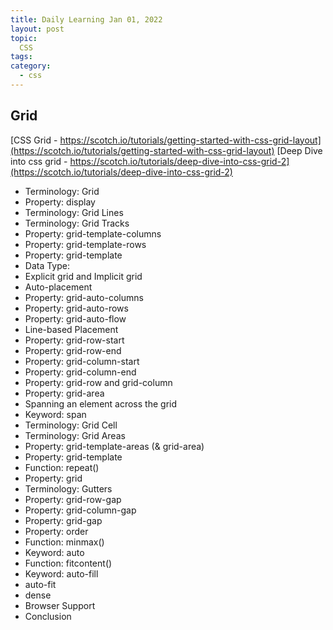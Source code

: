 ```yaml
---
title: Daily Learning Jan 01, 2022
layout: post
topic:
  CSS
tags:
category:
  - css
---
```


## Grid 

[CSS Grid - https://scotch.io/tutorials/getting-started-with-css-grid-layout](https://scotch.io/tutorials/getting-started-with-css-grid-layout)
[Deep Dive into css grid - https://scotch.io/tutorials/deep-dive-into-css-grid-2](https://scotch.io/tutorials/deep-dive-into-css-grid-2)

* Terminology: Grid
* Property: display
* Terminology: Grid Lines
* Terminology: Grid Tracks
* Property: grid-template-columns
* Property: grid-template-rows
* Property: grid-template
* Data Type:
* Explicit grid and Implicit grid
* Auto-placement
* Property: grid-auto-columns
* Property: grid-auto-rows
* Property: grid-auto-flow
* Line-based Placement
* Property: grid-row-start
* Property: grid-row-end
* Property: grid-column-start
* Property: grid-column-end
* Property: grid-row and grid-column
* Property: grid-area
* Spanning an element across the grid
* Keyword: span
* Terminology: Grid Cell
* Terminology: Grid Areas
* Property: grid-template-areas (& grid-area)
* Property: grid-template
* Function: repeat()
* Property: grid
* Terminology: Gutters
* Property: grid-row-gap
* Property: grid-column-gap
* Property: grid-gap
* Property: order
* Function: minmax()
* Keyword: auto
* Function: fitcontent()
* Keyword: auto-fill
* auto-fit
* dense
* Browser Support
* Conclusion
